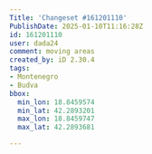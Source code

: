 ```yaml
---
Title: 'Changeset #161201110'
PublishDate: 2025-01-10T11:16:28Z
id: 161201110
user: dada24
comment: moving areas
created_by: iD 2.30.4
tags:
- Montenegro
- Budva
bbox:
  min_lon: 18.8459574
  min_lat: 42.2893201
  max_lon: 18.8459747
  max_lat: 42.2893681

---
```

